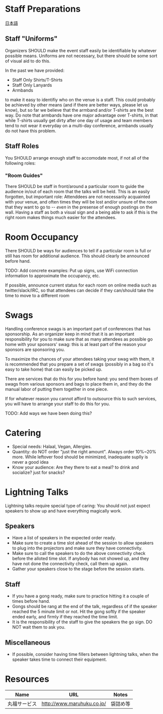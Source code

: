# Staff Preparations

[日本語](translations/ja/HOWTO-Onsite-Operations.md)

## Staff "Uniforms"

Organizers SHOULD make the event staff easily be identifiable by whatever
possible means. Uniforms are not necessary, but there should be some sort of
visual aid to do this.

In the past we have provided:

* Staff Only Shirts/T-Shirts 
* Staff Only Lanyards
* Armbands

to make it easy to identifiy who on the venue is a staff. This could probably
be achieved by other means (and if there are better ways, please let us know),
but so far we believe that the armband and/or T-shirts are the best way. Do
note that armbands have one major advantage over T-shirts, in that while
T-shirts usually get dirty after one day of usage and team members tend to
not wear it everyday on a multi-day conference, armbands usually do not have
this problem.

## Staff Roles

You SHOULD arrange enough staff to accomodate most, if not all of the following
roles:

### "Room Guides"

There SHOULD be staff in front/around a particular room to guide the audience
in/out of each room that the talks will be held. This is an easily forgotten,
but important role: Attenddees are not necessarily acquainted with your venue,
and often times they will be lost and/or unsure of the room that they want to
go to -- *even* in the presense of enough postings on the wall. Having a staff
as both a visual sign and a being able to ask if this is the right room makes
things much easier for the attendees.

# Room Occupancy

There SHOULD be ways for audiences to tell if a particular room is full or still
has room for additional audience. This should clearly be announced before hand.

TODO: Add concrete examples: Put up signs, use WiFi connection information to
approximate the occupancy, etc.

If possible, announce current status for each room on online media such as
twitter/slack/IRC, so that attendees can decide if they can/should take the
time to move to a different room

# Swags

Handling conference swags is an important part of conferences that has sponsorship. As an organizer keep in mind that it is an important responsibility for you to make sure that as many attendees as possible go home with your sponsors' swag: this is at least part of the reason your sponsors are sponsoring you.

To maximize the chances of your attendees taking your swag with them, it is recommended that you prepare a set of swags (possibly in a bag so it's easy to take home) that can easily be picked up.

There are services that do this for you before hand: you send them boxes of swags from various sponsors and bags to place them in, and they do the manual labor of putting them together in one piece.

If for whatever reason you cannot afford to outsource this to such services, you will have to arrange your staff to do this for you.

TODO: Add ways we have been doing this?

# Catering

* Special needs: Halaal, Vegan, Allergies.
* Quantity: do NOT order "just the right amount". Always order 10%~20% more. While leftover food should be minimized, inadequate suplly is never a good idea
* Know your audience: Are they there to eat a meal? to drink and socialize? just for snacks?

# Lightning Talks

Lightning talks require special type of caring: You should not just expect speakers to show up and have everything magically work.

## Speakers

* Have a list of speakers in the expected order ready. 
* Make sure to create a time slot ahead of the session to allow speakers to plug into the projectors and make sure they have connectivity.
* Make sure to call the speakers to do the above connectivity check before the alloted time slot. If anybody has not showed up, and they have not done the connectivity check, call them up again.
* Gather your speakers close to the stage before the session starts.

## Staff

* If you have a gong ready, make sure to practice hitting it a couple of times before hand.
* Gongs should be rang at the end of the talk, regardless of if the speaker reached the 5 minute limit or not. Hit the gong softly if the speaker ended early, and firmly if they reached the time limit.
* It is the responsibility of the staff to give the speakers the go sign. DO NOT wait them to ask you.

## Miscellaneous

* If possible, consider having time fillers between lightning talks, when the speaker takes time to connect their equipment.

# Resources

| Name         | URL                        | Notes |
|--------------|----------------------------|-------|
| 丸福サービス | http://www.maruhuku.co.jp/ | 袋詰め等 |
